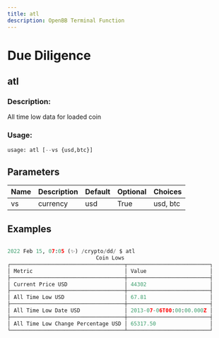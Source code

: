 ```yaml
---
title: atl
description: OpenBB Terminal Function
---
```


# Due Diligence

## atl

### Description: 

All time low data for loaded coin

### Usage: 
```python
usage: atl [--vs {usd,btc}]
```

## Parameters

| Name | Description | Default | Optional | Choices |
| ---- | ----------- | ------- | -------- | ------- |
| vs | currency | usd | True | usd, btc |


## Examples

```python

2022 Feb 15, 07:05 (✨) /crypto/dd/ $ atl
                            Coin Lows
┌────────────────────────────────────┬──────────────────────────┐
│ Metric                             │ Value                    │
├────────────────────────────────────┼──────────────────────────┤
│ Current Price USD                  │ 44302                    │
├────────────────────────────────────┼──────────────────────────┤
│ All Time Low USD                   │ 67.81                    │
├────────────────────────────────────┼──────────────────────────┤
│ All Time Low Date USD              │ 2013-07-06T00:00:00.000Z │
├────────────────────────────────────┼──────────────────────────┤
│ All Time Low Change Percentage USD │ 65317.50                 │
└────────────────────────────────────┴──────────────────────────┘

```

